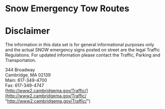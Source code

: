 Snow Emergency Tow Routes
=========================
# Disclaimer
The information in this data set is for general informational purposes only and the actual SNOW emergency signs posted on street are the legal Traffic Regulations. For updated information please contact the Traffic, Parking and Transportation.

344 Broadway  
Cambridge, MA 02139  
Main: 617-349-4700  
Fax: 617-349-4747  
[http://www2.cambridgema.gov/Traffic/](http://www2.cambridgema.gov/Traffic/ "http://www2.cambridgema.gov/Traffic/")
